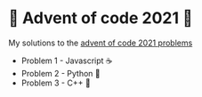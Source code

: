 # 🎄 Advent of code 2021 🎄

My solutions to the [advent of code 2021 problems](https://adventofcode.com/)

* Problem 1 - Javascript   ☕️
* Problem 2 - Python       🐍
* Problem 3 - C++          🌊
